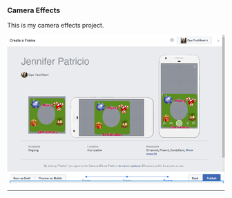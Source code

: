 ### Camera Effects

This is my camera effects project.

![Jennifer Patricio](https://github.com/jenpatricio/jenpatricio.github.io/blob/master/Jennifer%20Patricio.PNG?raw=true "Optional Title")

***
